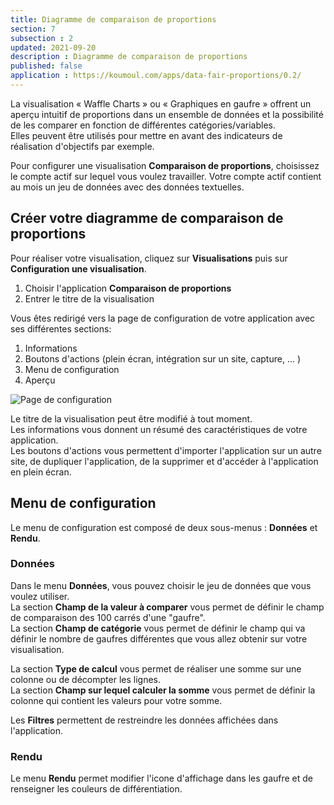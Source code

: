 ```yaml
---
title: Diagramme de comparaison de proportions
section: 7
subsection : 2
updated: 2021-09-20
description : Diagramme de comparaison de proportions
published: false
application : https://koumoul.com/apps/data-fair-proportions/0.2/
---
```


La visualisation « Waffle Charts » ou « Graphiques en gaufre » offrent un aperçu intuitif de proportions dans un ensemble de données et la possibilité de les comparer en fonction de différentes catégories/variables.  
Elles peuvent être utilisés pour mettre en avant des indicateurs de réalisation d'objectifs par exemple.

Pour configurer une visualisation **Comparaison de proportions**, choisissez le compte actif sur lequel vous voulez travailler. Votre compte actif contient au mois un jeu de données avec des données textuelles.

## Créer votre diagramme de comparaison de proportions

Pour réaliser votre visualisation, cliquez sur **Visualisations** puis sur **Configuration une visualisation**.

1. Choisir l'application **Comparaison de proportions**
2. Entrer le titre de la visualisation

<p>
</p>

Vous êtes redirigé vers la page de configuration de votre application avec ses différentes sections:

1. Informations
2. Boutons d'actions (plein écran, intégration sur un site, capture, ... )
3. Menu de configuration
4. Aperçu

![Page de configuration](./images/user-guide/proportion-config.jpg)


Le titre de la visualisation peut être modifié à tout moment.  
Les informations vous donnent un résumé des caractéristiques de votre application.  
Les boutons d'actions vous permettent d'importer l'application sur un autre site, de dupliquer l'application, de la supprimer et d'accéder à l'application en plein écran.

## Menu de configuration


Le menu de configuration est composé de deux sous-menus : **Données** et **Rendu**.

### Données

Dans le menu **Données**, vous pouvez choisir le jeu de données que vous voulez utiliser.  
La section **Champ de la valeur à comparer** vous permet de définir le champ de comparaison des 100 carrés d'une "gaufre".  
La section **Champ de catégorie** vous permet de définir le champ qui va définir le nombre de gaufres différentes que vous allez obtenir sur votre visualisation.  

La section **Type de calcul** vous permet de réaliser une somme sur une colonne ou de décompter les lignes.  
La section **Champ sur lequel calculer la somme** vous permet de définir la colonne qui contient les valeurs pour votre somme.

Les **Filtres** permettent de restreindre les données affichées dans l'application.

### Rendu

Le menu **Rendu** permet modifier l'icone d'affichage dans les gaufre et de renseigner les couleurs de différentiation.
